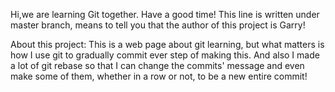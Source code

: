 Hi,we are learning Git together.
Have a good time!
This line is written under master branch, means to tell you that the author of this project is Garry!

About this project: 
This is a web page about git learning, but what matters is how I use git to gradually commit ever step of making this. And also I made a lot of git rebase so that I can change the commits' message and even make some of them, whether in a row or not, to be a new entire commit!
